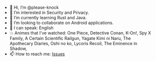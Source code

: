 - 👋 Hi, I’m @please-knock
- 👀 I’m interested in Security and Privacy.
- 🌱 I’m currently learning Rust and Java.
- 💞️ I’m looking to collaborate on Android applications.
- 💬 I can speak: English
- 💥 Animes that I've watched: One Piece, Detective Conan, K-On!, Spy X Family, A Certain Scientific Railgun, Yagate Kimi ni Naru, The Apothecary Diaries, Oshi no ko, Lycoris Recoil, The Eminence in Shadow, 
- 📫 How to reach me: [Issues](https://github.com/please-knock/please-knock/issues)

<!---
please-knock/please-knock is a ✨ special ✨ repository because its `README.md` (this file) appears on your GitHub profile.
You can click the Preview link to take a look at your changes.
--->

